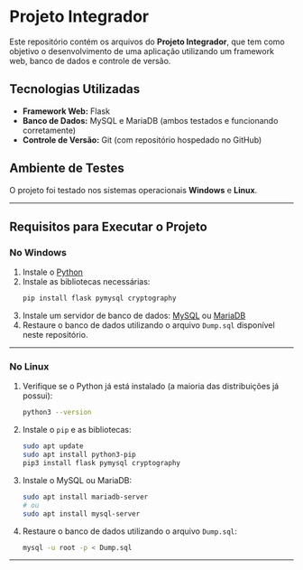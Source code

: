 # Projeto Integrador

Este repositório contém os arquivos do **Projeto Integrador**, que tem como objetivo o desenvolvimento de uma aplicação utilizando um framework web, banco de dados e controle de versão.

## Tecnologias Utilizadas

- **Framework Web:** Flask  
- **Banco de Dados:** MySQL e MariaDB (ambos testados e funcionando corretamente)  
- **Controle de Versão:** Git (com repositório hospedado no GitHub)

## Ambiente de Testes

O projeto foi testado nos sistemas operacionais **Windows** e **Linux**.

---

## Requisitos para Executar o Projeto

### No **Windows**

1. Instale o [Python](https://www.python.org/)
2. Instale as bibliotecas necessárias:
   ```bash
   pip install flask pymysql cryptography
   ```
3. Instale um servidor de banco de dados: [MySQL](https://dev.mysql.com/downloads/mysql/) ou [MariaDB](https://mariadb.org/)
4. Restaure o banco de dados utilizando o arquivo `Dump.sql` disponível neste repositório.

---

### No **Linux**

1. Verifique se o Python já está instalado (a maioria das distribuições já possui):
   ```bash
   python3 --version
   ```
2. Instale o `pip` e as bibliotecas:
   ```bash
   sudo apt update
   sudo apt install python3-pip
   pip3 install flask pymysql cryptography
   ```
3. Instale o MySQL ou MariaDB:
   ```bash
   sudo apt install mariadb-server
   # ou
   sudo apt install mysql-server
   ```
4. Restaure o banco de dados utilizando o arquivo `Dump.sql`:
   ```bash
   mysql -u root -p < Dump.sql
   ```

---
